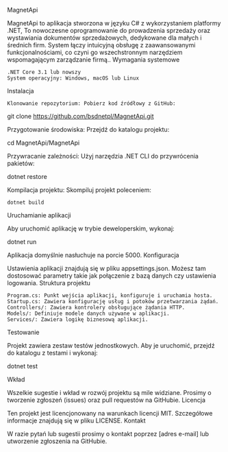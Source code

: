 MagnetApi

MagnetApi to aplikacja stworzona w języku C# z wykorzystaniem platformy .NET, 
To nowoczesne oprogramowanie do prowadzenia sprzedaży oraz 
wystawiania dokumentów sprzedażowych, dedykowane dla małych
i średnich firm. 
System łączy intuicyjną obsługę z zaawansowanymi funkcjonalnościami, 
co czyni go wszechstronnym narzędziem wspomagającym zarządzanie firmą..
Wymagania systemowe

    .NET Core 3.1 lub nowszy
    System operacyjny: Windows, macOS lub Linux

Instalacja

    Klonowanie repozytorium: Pobierz kod źródłowy z GitHub:

git clone https://github.com/bsdnetpl/MagnetApi.git

Przygotowanie środowiska: Przejdź do katalogu projektu:

cd MagnetApi/MagnetApi

Przywracanie zależności: Użyj narzędzia .NET CLI do przywrócenia pakietów:

dotnet restore

Kompilacja projektu: Skompiluj projekt poleceniem:

    dotnet build

Uruchamianie aplikacji

Aby uruchomić aplikację w trybie deweloperskim, wykonaj:

dotnet run

Aplikacja domyślnie nasłuchuje na porcie 5000.
Konfiguracja

Ustawienia aplikacji znajdują się w pliku appsettings.json. Możesz tam dostosować parametry takie jak połączenie z bazą danych czy ustawienia logowania.
Struktura projektu

    Program.cs: Punkt wejścia aplikacji, konfiguruje i uruchamia hosta.
    Startup.cs: Zawiera konfigurację usług i potoków przetwarzania żądań.
    Controllers/: Zawiera kontrolery obsługujące żądania HTTP.
    Models/: Definiuje modele danych używane w aplikacji.
    Services/: Zawiera logikę biznesową aplikacji.

Testowanie

Projekt zawiera zestaw testów jednostkowych. Aby je uruchomić, przejdź do katalogu z testami i wykonaj:

dotnet test

Wkład

Wszelkie sugestie i wkład w rozwój projektu są mile widziane. Prosimy o tworzenie zgłoszeń (issues) oraz pull requestów na GitHubie.
Licencja

Ten projekt jest licencjonowany na warunkach licencji MIT. Szczegółowe informacje znajdują się w pliku LICENSE.
Kontakt

W razie pytań lub sugestii prosimy o kontakt poprzez [adres e-mail] lub utworzenie zgłoszenia na GitHubie.
